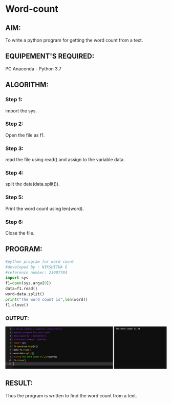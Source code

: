 # Word-count
## AIM:
To write a python program for getting the word count from a text.
## EQUIPEMENT'S REQUIRED: 
PC
Anaconda - Python 3.7
## ALGORITHM: 
### Step 1:
import the sys.
### Step 2: 
Open the file as f1.
### Step 3: 
read the file using read() and assign to the variable data.
### Step 4:  
split the data(data.split()).
### Step 5: 
Print the word count using len(word).
### Step 6: 
Close the file.
## PROGRAM:
```PYTHON
#python program for word count
#developed by : NIKSHITHA G
#reference number: 23007784
import sys
f1=open(sys.argv[0])
data=f1.read()
word=data.split()
print("The word count is",len(word))
f1.close()
```

### OUTPUT:
![Alt text](<word count.png>)
## RESULT:
Thus the program is written to find the word count from a text.

